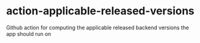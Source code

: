 # action-applicable-released-versions
Github action for computing the applicable released backend versions the app should run on
